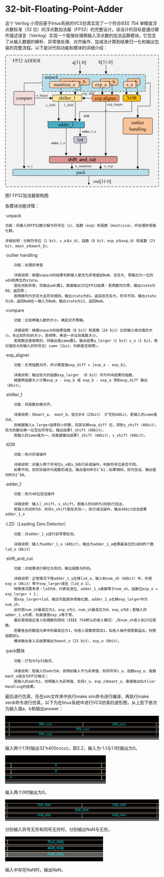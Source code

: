 # 32-bit-Floating-Point-Adder
这个 Verilog 小项目基于linux系统的VCS仿真实现了一个符合IEEE 754 单精度浮点数标准（32 位）的浮点数加法器（FP32）的完整设计。该设计的目标是通过硬件描述语言（Verilog）实现一个能够处理两输入浮点数的加法运算模块。它包含了从输入数据的解析、异常值处理、对齐操作、加减法计算到结果归一化和输出包装的完整流程。以下是对代码功能和模块的详细介绍：

![image](photo/图片1.png)

图1 FP32加法器架构图

各模块功能详情：

·unpack
        
    功能：将输入的FP32数分解为符号位（s）、指数（exp）和尾数（mantissa），并处理非规格化数。
    
    详细说明：分离符号位（1 bit，s_a与s_b）、指数（8 bit，exp_a与exp_b）和尾数（23 bit，mant_a与mant_b）。

·outlier handling

        功能：处理异常值

        详细说明：根据unpack的结果判断输入是否为异常值如NaN、无穷大、零输出为一位的adn和两位的state。
        若检测到异常，将输出adn置1，直接输出32位FP32结果：若两数均为零，输出state为00，返回零；
        若两数均为无穷大且符号相同，输出state为01，返回该无穷大，符号不同，输出state为10，返回NaN任一输入为NaN，输出state为11，返回NaN。

·compare

        功能：比较两输入数的大小，确定对齐策略。

        详细说明：根据unpack的结果指数（8 bit）和尾数（24 bit）比较输入绝对值的大小。先比较阶码的大小，若相等，再进一步比较尾数大小。
        若尾数还是相等的，将输出值same置1。输出结果a_larger（1 bit）s_o（1 bit，绝对值较大的输入的符号位）same（1bit，判断是否相等）。

·exp_aligner

        功能：负责指数对齐，并计算差值exp_diff = |exp_a - exp_b|。
        
        详细说明：输出较大的指数exp_larger （8 bit）作为中间结果的指数，
        根据两指数大小计算exp_a - exp_b 或 exp_b - exp_a 得到exp_diff 输出（8bit）。

·shifter_1

        功能：将尾数右移对齐。

        详细说明：将mant_a， mant_b，低位补0（25bit） 扩充到48bit，若输入的same值为0，
        则根据输入a_larger选择较小的数，将其右移exp_diff 位，得到s_shift（48bit），较大的数右移一位空出符号位，输出结果l_shift（48bit）。
        若输入的same值为一，则直接输出结果l_shift（48bit），s_shift（48bit）。

·XOR

        功能：执行异或操作

        详细说明：对输入两个符号位s_a和s_b执行异或操作，判断符号位是否不同。
        如果不同，则实际操作为尾数的减法，输出值XOR为1’b1；如果相同，则为加法，输出值XOR为1’b0。

·adder_1

        功能：执行48位加法操作
        
        详细说明：输入l_shift，s_shift，若输入的XOR为1则执行加法，
        若输入的XOR为0，则将s_shift取反并加一，执行减法操作，输出48bit加法结果adder_1_o

·LZD（Leading Zero Detector）

        功能：对adder_1_o进行前导零检测。

        详细说明：输入为adder_1_o（48bit），输出为adder_1_o结果最高位的1前0的个数lzd_o（8bit）

·shift_and_cut

        功能：对结果进行移位与剪切，输出尾数与阶码。

        详细说明：正常情况下使adder_1_o左移lzd_o，输入到num_sh（48bit）中，并使exp_o（8bit）等于exp_larger减去（lzd_o-1）。
        特殊情况需考虑：lzd为0，代表有进位，adder_1_o直接等于num_sh，指数位exp_o = exp_larger + 1；
        若exp_larger<lzd，输出可能是非规格化数，adder_1_o左移exp_larger作为num_sh，
        此时若num_sh最高位为1，exp_o为1，num_sh最高位为0，exp_o为0；若输入的adder_1_o为零，则直接使exp_o等于零。
        最后使用就近舍入到偶数的规则（IEEE 754默认的舍入模式）,将num_sh舍入到23位尾数。
        若要舍去的数组元素中的最高位为1，则舍入尾数使其加1，如舍入操作使尾数溢出，则使指数加1。
        模块输出舍入后结果输出为mant_o（23 bit），exp_o（8bit）。

·pack模块

        功能：打包为fp32格式。

        详细说明：若输入的adn为0，说明如输入不为异常值，则将符号s_o、指数exp_o、尾数mant_o组合为FP32格式；
        若输入的adn为1，说明输入为异常值，无视s_o、exp_o与mant_o，直接输出Outlier Handling的结果。

最后进行仿真，先在sim文件夹中执行make sim命令进行编译，再执行make verdi命令进行仿真，以下为在linux系统中进行VCS仿真的波形图，从上到下依次为输入值a、b和输出answer：

![image](photo/图片2.png)

输入两个1.1时输出32’h400ccccc，即2.2，输入为-1.1与1.1时输出为0。

![image](photo/图片3.png)

输入两个0时输出为0。

![image](photo/图片4.png)

分别输入异号无穷和同号无穷时，分别输出NaN与无穷。

![image](photo/图片5.png)

输入中存在NaN时，输出NaN。
